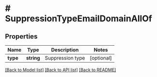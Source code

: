 # # SuppressionTypeEmailDomainAllOf

## Properties

Name | Type | Description | Notes
------------ | ------------- | ------------- | -------------
**type** | **string** | Suppression type | [optional]

[[Back to Model list]](../../README.md#models) [[Back to API list]](../../README.md#endpoints) [[Back to README]](../../README.md)
